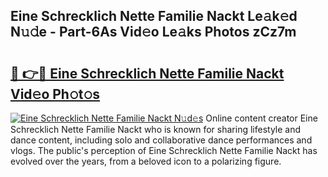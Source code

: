 ## Eine Schrecklich Nette Familie Nackt Le𝚊k𝚎d N𝚞𝚍e - Part-6As Vid𝚎o Le𝚊ks Photos zCz7m

# <h2><a href="http://fb7dx7w.evod.top/?m=Eine+Schrecklich+Nette+Familie+Nackt">🔗 👉🔴 Eine Schrecklich Nette Familie Nackt Vid𝚎o Ph𝚘t𝚘s</a></h2>

[![Eine Schrecklich Nette Familie Nackt N𝚞d𝚎s](https://i.imgur.com/8V9OHl7.gif)](http://fb7dx7w.evod.top/?m=Eine+Schrecklich+Nette+Familie+Nackt)
Online content creator Eine Schrecklich Nette Familie Nackt who is known for sharing lifestyle and dance content, including solo and collaborative dance performances and vlogs. The public's perception of Eine Schrecklich Nette Familie Nackt has evolved over the years, from a beloved icon to a polarizing figure. 
